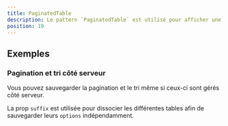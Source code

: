 ```yaml
---
title: PaginatedTable
description: Le pattern `PaginatedTable` est utilisé pour afficher une `VDataTable` avec une pagination persistante.
position: 19
---
```


<doc-tabs light>

<doc-tab-item label="Utilisation">

<doc-example file="paginated-table/usage"></doc-example>

## Exemples

### Pagination et tri côté serveur

Vous pouvez sauvegarder la pagination et le tri même si ceux-ci sont gérés côté serveur.

<doc-alert type="info">

La prop `suffix` est utilisée pour dissocier les différentes tables afin de sauvegarder leurs `options` indépendamment.

</doc-alert>

<doc-example file="paginated-table/api"></doc-example>

</doc-tab-item>

<doc-tab-item label="API">
<doc-api name="paginated-table"></doc-api>
</doc-tab-item>

</doc-tabs>
